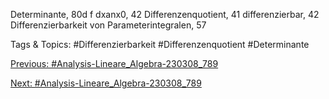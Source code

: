 Determinante, 80d f
dxanx0, 42
Differenzenquotient, 41
differenzierbar, 42
Differenzierbarkeit von Parameterintegralen, 57

   Tags & Topics:
   #Differenzierbarkeit
   #Differenzenquotient
   #Determinante

[Previous: #Analysis-Lineare_Algebra-230308_789](Analysis-Lineare_Algebra-230308_789.md)

[Next: #Analysis-Lineare_Algebra-230308_789](Analysis-Lineare_Algebra-230308_789.md)